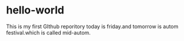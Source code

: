 # hello-world
This is my first GIthub reporitory
today is friday.and tomorrow is autom festival.which is called mid-autom.

